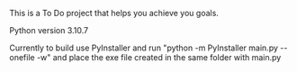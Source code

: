This is a To Do project that helps you achieve you goals.

Python version 3.10.7

Currently to build use PyInstaller and run "python -m PyInstaller main.py --onefile -w" and place the exe file created in the same folder with main.py
